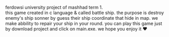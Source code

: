 ferdowsi university project of mashhad term 1.                                                                                                                                  
this game created in c language & called battle ship. 
the purpose is destroy enemy's ship sonner by guess their  ship coordinate that hide in map.
we make abbility to repair your ship in your round.
you can play this game just by download project and click on main.exe.
we hope you enjoy it ❤️
